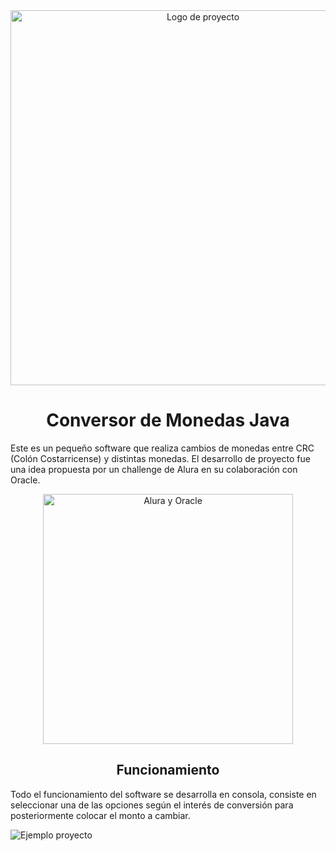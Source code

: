 
<div align="center">
    <img src="https://github.com/user-attachments/assets/7f670151-339f-4aeb-a940-02e305391f5b" alt="Logo de proyecto" width="600">
</div>
<h1 align="center"> Conversor de Monedas Java </h1>

<p>Este es un pequeño software que realiza cambios de monedas entre CRC (Colón Costarricense) y distintas monedas. El desarrollo de proyecto fue una idea propuesta por un challenge de Alura en su colaboración con Oracle.</p>

<div align="center">
    <img src="https://github.com/user-attachments/assets/b702a903-e20d-4d74-9bb9-e1f1dac34870" alt="Alura y Oracle" width="400">
</div>

<h2 align="center"> Funcionamiento </h2>

<p>Todo el funcionamiento del software se desarrolla en consola, consiste en seleccionar una de las opciones según el interés de conversión para posteriormente colocar el monto a cambiar.</p

<div align="center">
    <img src="https://github.com/user-attachments/assets/8649c020-c81e-4db3-97e1-08e2c5f46541" alt="Ejemplo proyecto">
</div>


